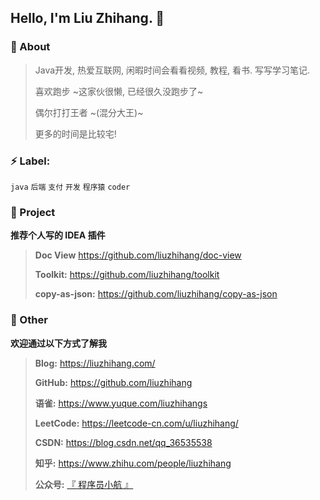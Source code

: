 
## Hello, I'm Liu Zhihang. 🤪

### :eyes: About

> Java开发, 热爱互联网, 闲暇时间会看看视频, 教程, 看书. 写写学习笔记.
>
> 喜欢跑步 ~这家伙很懒, 已经很久没跑步了~
>
> 偶尔打打王者 ~(混分大王)~
>
> 更多的时间是比较宅!

### :zap: Label:

`java`  `后端`  `支付`  `开发`  `程序猿`  `coder`


### :pushpin: Project

**推荐个人写的 IDEA 插件**

> **Doc View** https://github.com/liuzhihang/doc-view
>
> **Toolkit:** https://github.com/liuzhihang/toolkit
>
> **copy-as-json:** https://github.com/liuzhihang/copy-as-json

### :speech_balloon: Other

**欢迎通过以下方式了解我**

> **Blog:** https://liuzhihang.com/
> 
> **GitHub:** https://github.com/liuzhihang
> 
> **语雀:** https://www.yuque.com/liuzhihangs
>
> **LeetCode:** https://leetcode-cn.com/u/liuzhihang/
>
> **CSDN:** https://blog.csdn.net/qq_36535538
>
> **知乎:** https://www.zhihu.com/people/liuzhihang
>
> **公众号:** [『 程序员小航 』](https://liuzhihang.com/oss/pic/wechat.jpg)


